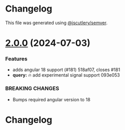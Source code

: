 # Changelog

This file was generated using [@jscutlery/semver](https://github.com/jscutlery/semver).

# [2.0.0](/compare/devtools-2.0.0-beta.0...devtools-2.0.0) (2024-07-03)


### Features

* adds angular 18 support (#181) 518af07, closes #181
* **query:** 🔥 add experimental signal support 093e053


### BREAKING CHANGES

* Bumps required angular version to 18



# Changelog
